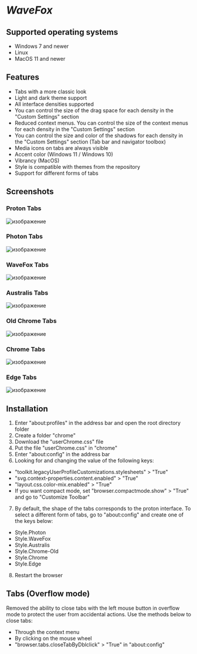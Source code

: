 # *WaveFox*

## Supported operating systems
* Windows 7 and newer
* Linux 
* MacOS 11 and newer

## Features
* Tabs with a more classic look
* Light and dark theme support 
* All interface densities supported
* You can control the size of the drag space for each density in the "Custom Settings" section
* Reduced context menus. You can control the size of the context menus for each density in the "Custom Settings" section
* You can control the size and color of the shadows for each density in the "Custom Settings" section (Tab bar and navigator toolbox)
* Media icons on tabs are always visible
* Accent color (Windows 11 / Windows 10) 
* Vibrancy (MacOS)
* Style is compatible with themes from the repository
* Support for different forms of tabs 

## Screenshots
### Proton Tabs
![изображение](https://user-images.githubusercontent.com/85301851/137958256-b6476b63-5c3a-4c26-8d02-b026dcaf3caa.png)
### Photon Tabs
![изображение](https://user-images.githubusercontent.com/85301851/137958462-b3498673-e969-40c2-ba7b-d7185037e129.png)
### WaveFox Tabs
![изображение](https://user-images.githubusercontent.com/85301851/137959254-65b911a4-86cb-48ec-8505-f95855e67870.png)
### Australis Tabs
![изображение](https://user-images.githubusercontent.com/85301851/137958540-db9e43ce-d4d8-4240-9d73-820efb4edfdb.png)
### Old Chrome Tabs
![изображение](https://user-images.githubusercontent.com/85301851/137958662-c27530d2-a8bf-46d5-902b-09e866d37618.png)
### Chrome Tabs
![изображение](https://user-images.githubusercontent.com/85301851/137958735-3265a11d-36e5-421b-a5e6-b49360f6fb0f.png)
### Edge Tabs
![изображение](https://user-images.githubusercontent.com/85301851/137958818-5eced00a-bf60-479a-bf40-61de6d75c4a8.png)



## Installation
1) Enter "about:profiles" in the address bar and open the root directory folder
2) Create a folder "chrome"
3) Download the "userChrome.css" file
4) Put the file "userChrome.css" in "chrome"
5) Enter "about:config" in the address bar
6) Looking for and changing the value of the following keys:
* "toolkit.legacyUserProfileCustomizations.stylesheets" > "True"
* "svg.context-properties.content.enabled" > "True"
* "layout.css.color-mix.enabled" > "True"
* If you want compact mode, set "browser.compactmode.show" > "True" and go to "Customize Toolbar"
7) By default, the shape of the tabs corresponds to the proton interface. To select a different form of tabs, go to "about:config" and create one of the keys below:
* Style.Photon
* Style.WaveFox
* Style.Australis
* Style.Chrome-Old
* Style.Chrome
* Style.Edge
8) Restart the browser

## Tabs (Overflow mode)
Removed the ability to close tabs with the left mouse button in overflow mode to protect the user from accidental actions. Use the methods below to close tabs:
* Through the context menu
* By clicking on the mouse wheel
* "browser.tabs.closeTabByDblclick" > "True" in "about:config"
